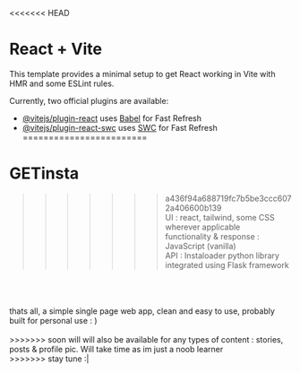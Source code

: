 <<<<<<< HEAD
# React + Vite

This template provides a minimal setup to get React working in Vite with HMR and some ESLint rules.

Currently, two official plugins are available:

- [@vitejs/plugin-react](https://github.com/vitejs/vite-plugin-react/blob/main/packages/plugin-react/README.md) uses [Babel](https://babeljs.io/) for Fast Refresh
- [@vitejs/plugin-react-swc](https://github.com/vitejs/vite-plugin-react-swc) uses [SWC](https://swc.rs/) for Fast Refresh
========================


# GETinsta
>>>>>>> a436f94a688719fc7b5be3ccc6072a406600b139 <br>
>>>>>>> UI : react, tailwind, some CSS wherever applicable <br>
>>>>>>> functionality & response : JavaScript (vanilla) <br>
>>>>>>> API : Instaloader python library <br>
>>>>>>> integrated using Flask framework <br>
<br>
<br>
<br>
thats all, a simple single page web app, clean and easy to use, probably built for personal use : )
<br>
<br>
>>>>>>> soon will will also be available for any types of content : stories, posts & profile pic. Will take time as im just a noob learner <br>
>>>>>>>  stay tune :| <br>
